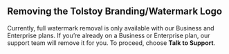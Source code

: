 ## Removing the Tolstoy Branding/Watermark Logo

Currently, full watermark removal is only available with our Business and Enterprise plans. If you’re already on a Business or Enterprise plan, our support team will remove it for you. To proceed, choose **Talk to Support**.
